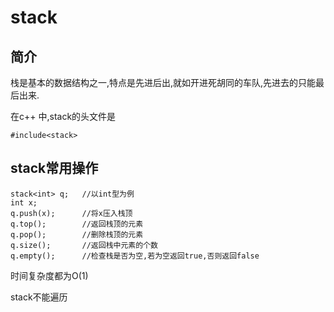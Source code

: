 # stack

## 简介

栈是基本的数据结构之一,特点是先进后出,就如开进死胡同的车队,先进去的只能最后出来.

在c++ 中,stack的头文件是

```
#include<stack>
```

## stack常用操作

```
stack<int> q;	//以int型为例
int x;
q.push(x);		//将x压入栈顶
q.top();		//返回栈顶的元素
q.pop();		//删除栈顶的元素
q.size();		//返回栈中元素的个数
q.empty();		//检查栈是否为空,若为空返回true,否则返回false
```

时间复杂度都为O(1)

stack不能遍历
